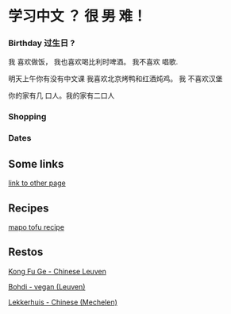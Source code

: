 # 学习中文 ？ 很 ~~男~~ 难！ 

### Birthday  过生日 ?
我 喜欢做饭， 我也喜欢喝比利时啤酒。 我不喜欢 唱歌.

明天上午你有没有中文课
我喜欢北京烤鸭和红酒炖鸡。 我 不喜欢汉堡

你的家有几 口人。我的家有二口人

### Shopping

### Dates


## Some links

[link to other page](/exam)


## Recipes
 [mapo tofu recipe ](https://tasteasianfood.com/mapo-tofu/)

## Restos
[Kong Fu Ge - Chinese Leuven](https://www.facebook.com/KongFuGeLeuven/)

[Bohdi - vegan (Leuven)](https://www.bodhiplantbased.be/)

[Lekkerhuis - Chinese (Mechelen)](https://www.lekkerhuis.com/)
